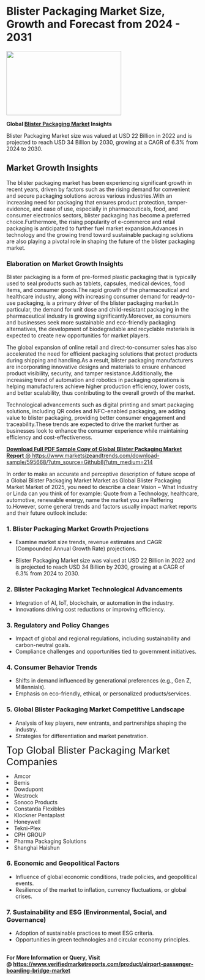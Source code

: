 <H1>Blister Packaging Market Size, Growth and Forecast from 2024 - 2031</H1><img class="aligncenter size-medium wp-image-584254" src="https://thirdeyenews.in/wp-content/uploads/2024/09/Global-Market-Research-300x168.jpeg" alt="" width="300" height="168" /><p><strong>Global&nbsp;<a href="https://www.marketsizeandtrends.com/download-sample/595668/?utm_source=Github8j?utm_medium=214">Blister Packaging Market</a> Insights</strong></p><p>Blister Packaging Market size was valued at USD 22 Billion in 2022 and is projected to reach USD 34 Billion by 2030, growing at a CAGR of 6.3% from 2024 to 2030.</p><p><h2>Market Growth Insights</h2> <p>The blister packaging market has been experiencing significant growth in recent years, driven by factors such as the rising demand for convenient and secure packaging solutions across various industries.With an increasing need for packaging that ensures product protection, tamper-evidence, and ease of use, especially in pharmaceuticals, food, and consumer electronics sectors, blister packaging has become a preferred choice.Furthermore, the rising popularity of e-commerce and retail packaging is anticipated to further fuel market expansion.Advances in technology and the growing trend toward sustainable packaging solutions are also playing a pivotal role in shaping the future of the blister packaging market.</p> <p><a href="#"></a></p> <h3>Elaboration on Market Growth Insights</h3> <p>Blister packaging is a form of pre-formed plastic packaging that is typically used to seal products such as tablets, capsules, medical devices, food items, and consumer goods.The rapid growth of the pharmaceutical and healthcare industry, along with increasing consumer demand for ready-to-use packaging, is a primary driver of the blister packaging market.In particular, the demand for unit dose and child-resistant packaging in the pharmaceutical industry is growing significantly.Moreover, as consumers and businesses seek more sustainable and eco-friendly packaging alternatives, the development of biodegradable and recyclable materials is expected to create new opportunities for market players.</p> <p>The global expansion of online retail and direct-to-consumer sales has also accelerated the need for efficient packaging solutions that protect products during shipping and handling.As a result, blister packaging manufacturers are incorporating innovative designs and materials to ensure enhanced product visibility, security, and tamper resistance.Additionally, the increasing trend of automation and robotics in packaging operations is helping manufacturers achieve higher production efficiency, lower costs, and better scalability, thus contributing to the overall growth of the market.</p> <p>Technological advancements such as digital printing and smart packaging solutions, including QR codes and NFC-enabled packaging, are adding value to blister packaging, providing better consumer engagement and traceability.These trends are expected to drive the market further as businesses look to enhance the consumer experience while maintaining efficiency and cost-effectiveness.</p> <p><a href="#"></p><p><span class=""><strong>Download Full PDF Sample Copy of Global Blister Packaging Market Report</strong> @ <a href="https://www.marketsizeandtrends.com/download-sample/595668/?utm_source=Github8j?utm_medium=214" target="_blank">https://www.marketsizeandtrends.com/download-sample/595668/?utm_source=Github8j?utm_medium=214</a></span></p><p>In order to make an accurate and perceptive description of future scope of a Global&nbsp;Blister Packaging Market Market as Global&nbsp;Blister Packaging Market Market of 2025, you need to describe a clear Vision &ndash; What Industry or Linda can you think of for example: Quote from a Technology, healthcare, automotive, renewable energy, name the market you are Reffering to.However, some general trends and factors usually impact market reports and their future outlook include:</p><h3>1.&nbsp;<strong>Blister Packaging Market Growth Projections</strong></h3><ul><li>Examine market size trends, revenue estimates and CAGR (Compounded Annual Growth Rate) projections.</li><li><p>Blister Packaging Market size was valued at USD 22 Billion in 2022 and is projected to reach USD 34 Billion by 2030, growing at a CAGR of 6.3% from 2024 to 2030.</p></li></ul><h3>2.&nbsp;<strong>Blister Packaging Market Technological Advancements</strong></h3><ul><li>Integration of AI, IoT, blockchain, or automation in the industry.</li><li>Innovations driving cost reductions or improving efficiency.</li></ul><h3>3.&nbsp;<strong>Regulatory and Policy Changes</strong></h3><ul><li>Impact of global and regional regulations, including sustainability and carbon-neutral goals.</li><li>Compliance challenges and opportunities tied to government initiatives.</li></ul><h3>4.&nbsp;<strong>Consumer Behavior Trends</strong></h3><ul><li>Shifts in demand influenced by generational preferences (e.g., Gen Z, Millennials).</li><li>Emphasis on eco-friendly, ethical, or personalized products/services.</li></ul><h3>5.&nbsp;<strong>Global Blister Packaging Market Competitive Landscape</strong></h3><ul><li>Analysis of key players, new entrants, and partnerships shaping the industry.</li><li>Strategies for differentiation and market penetration.</li></ul><p data-pm-slice="1 1 []"><span style="color: inherit; font-family: inherit; font-size: 25px;">Top Global Blister Packaging Market Companies</span></p><div class="" data-test-id=""><p><li>Amcor</li><li> Bemis</li><li> Dowdupont</li><li> Westrock</li><li> Sonoco Products</li><li> Constantia Flexibles</li><li> Klockner Pentaplast</li><li> Honeywell</li><li> Tekni-Plex</li><li> CPH GROUP</li><li> Pharma Packaging Solutions</li><li> Shanghai Haishun</li></p></div><h3>6.&nbsp;<strong>Economic and Geopolitical Factors</strong></h3><ul><li>Influence of global economic conditions, trade policies, and geopolitical events.</li><li>Resilience of the market to inflation, currency fluctuations, or global crises.</li></ul><h3>7.&nbsp;<strong>Sustainability and ESG (Environmental, Social, and Governance)</strong></h3><ul><li>Adoption of sustainable practices to meet ESG criteria.</li><li>Opportunities in green technologies and circular economy principles.</li></ul><h2><strong style="font-size: 14px;">For More Information or Query, Visit @&nbsp;</strong><a style="background-color: #ffffff; font-size: 14px;" href="https://www.marketsizeandtrends.com/report/blister-packaging-market/" target="_blank">https://www.verifiedmarketreports.com/product/airport-passenger-boarding-bridge-market</a></h2>